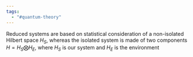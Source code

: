 ```yaml
---
tags:
  - "#quantum-theory"
---
```

Reduced systems are based on statistical consideration of a non-isolated Hilbert space $H_S$, whereas the isolated system is made of two components $H = H_S \bigotimes H_E$, where $H_S$ is our system and $H_E$ is the environment